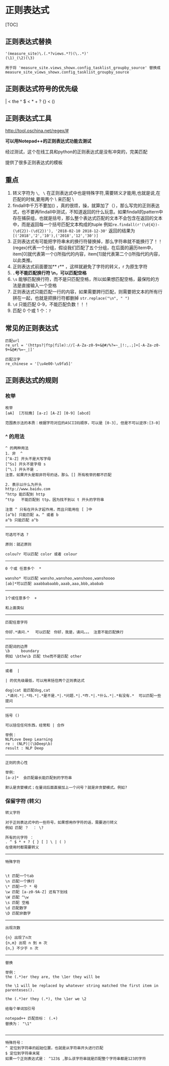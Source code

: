 # 正则表达式

[TOC]

## 正则表达式替换

```
'(measure_site)\.(.*?views.*?)(\..*)'
(\1)_(\2)(\3)

用于将 'measure_site.views_showx.config_tasklist_groupby_source' 替换成 measure_site_views_showx.config_tasklist_groupby_source
```

## 正则表达式符号的优先级

| <  the ^ $ < * + ? {}  < ()

## 正则表达式工具

http://tool.oschina.net/regex/#

**可以用Notepad++的正则表达式功能去测试**

经过测试，这个在线工具和python的正则表达式是没有冲突的，完美匹配

提供了很多正则表达式的模板

## 重点

1. 转义字符为 `\`, ` \` 在正则表达式中也是特殊字符,需要转义才能用,也就是说,在匹配的时候,要用两个 \\ 来匹配 \
2. findall中千万不要加() ，真的很烦，操，就算加了（），那么写完的正则表达式，也不要再findall中测试，不知道返回的什么玩意。如果findall的pattern中存在捕获组，也就是括号，那么整个表达式匹配的文本不会包含在返回的文本中，而是返回每一个括号匹配文本构成的tuple
   例如`re.findall(r'(\d{4})-(\d{2})-(\d{2})'), '2018-02-10 2018-12-30'` 返回的结果为` [('2018','2','10'),('2018','12','30')]`
3. 正则表达式有可能把字符串末的换行符替换掉，那么字符串就不能换行了！！(regex)代表一个分组，假设我们匹配了五个分组，在后面的遍历item中，item[0]就代表第一个()所指代的内容，item[1]就代表第二个()所指代的内容，以此类推。
4. 正则表达式前面要加** r** ，这样就避免了字符的转义，r 为原生字符
5. **` . `号不能匹配换行符 \n，可以匹配空格**
6. `\s` 能够匹配换行符，而不是只匹配空格，所以如果想匹配空格，最保险的方法是直接输入一个空格 
7. 正则表达式只能匹配一行的内容，如果需要跨行匹配，则需要把文本的所有行拼在一起，也就是把换行符都删掉 `str.replace("\n", " ")`
8. `\d` 只能匹配 0-9，不能匹配负数！！！
9. 匹配 0 个或 1 个：`?`


## 常见的正则表达式

```
匹配url
re_url = '(https?|ftp|file)://[-A-Za-z0-9+&@#/%?=~_|!:,.;]+[-A-Za-z0-9+&@#/%=~_|]'

匹配汉字
re_chinese = '[\u4e00-\u9fa5]'
```

## 正则表达式的规则

### 枚举

```
枚举
[aA]  [万玩晚] [a-z] [A-Z] [0-9] [abcd]

范围表示法的本质：根据字符对应的ASCII码顺序，可以是 [0-3], 但是不可以逆序:[3-0]
```

### ^ 的用法

```
^ 的两种用法
1. 非  ^
[^A-Z] 开头不是大写字母
[^Ss] 开头不是字母 s
[^\.] 开头不是 .
注意，如果开头是取非符号的话，那么 [] 所有枚举的都不匹配

2. 表示以什么为开头
http://www.baidu.com
^http 能匹配到 http
^ttp   不能匹配到 ttp，因为找不到以 t 开头的字符串

注意 ^ 只有在开头才起作用，而且只能用在 [ ]中
[a^b] 只能匹配 a，^ 或者 b
a^b 只能匹配 a^b
```

---

```
可选可不选 ?

原则：就近原则

colou?r 可以匹配 color 或者 colour

```

---

```
0 个或 任意多个  *

wansho* 可以匹配 wansho,wanshoo,wanshooo,wanshoooo
[ab]*可以匹配 aaabbabaabb,aaab,aaa,bbb,ababab

```

---

```
1个或任意多个  +

和上面类似
```

---

```
匹配任意字符

你好.*请问.* 　可以匹配　你好，我是，请问。。。 注意不能匹配换行
```

---

```
匹配词的边界 
\b     boundary
例如 \bthe\b 匹配 the而不是匹配 other
```

---

```
或者  |

| 的优先级最低，可以用来括住两个正则表达式

dog|cat 能匹配dog,cat
.*请问.*|.*吗.*|.*是不是.*|.*问题.*|.*咋.*|.*什么.*|.*有没有.*  可以匹配一些提问

```

---

```
括号 ()

可以括住任何东西，经常和 | 合作

举例：
NLPLove Deep Learning
re : (NLP)|(\bDeep\b)
result : NLP Deep
```

---

```
正则的贪心性

举例:
[a-z]*  会匹配最长能匹配到的字符串

默认是贪婪模式；在量词后面直接加上一个问号？就是非贪婪模式。例如?

```

### 保留字符 (转义)

```
转义字符

对于正则表达式中的一些符号，如果想用作字符的话，需要进行转义
例如 匹配 ？  ： \?

所有的元字符 ：
. ^ $ * + ? { } [ ] \ | ( )
在使用时都需要转义

```

---

```
特殊字符


\t 匹配一个tab
\n 匹配一个换行
\* 匹配一个 * 号
\w 匹配 [a-z0-9A-Z] 还有下划线
\W 匹配 ^\w
\s 匹配 空格
\d 匹配数字
\D 匹配非数字

```

---

```
出现次数

{n} 出现了n次
{n,m} 出现 n 到 m 次
{n,} 不少于 n 次
```

---

```
替换

举例：
the (.*)er they are, the \1er they will be 

the \1 will be replaced by whatever string matched the first item in parenteses().

the (.*)er they (.*), the \1er we \2

给每个单词加引号

notepad++ 匹配目标： (.+)
替换为： "\1"
 
```

---

```
特殊符号：
^ 定位到字符串的起始位置，也就是从字符串开头进行匹配
$ 定位到字符串末尾
如果一个正则表达式是： ^123$ ,那么该字符串就是匹配整个字符串都是123的字符
```
